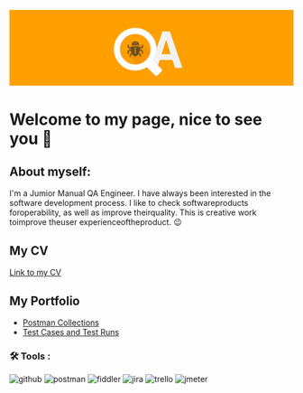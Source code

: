 ![HEADER](https://github.com/Shuric1992/Shuric1992/blob/main/qa-2-minxd.png)

# Welcome to my page, nice to see you 👋
## About myself:
I'm a Jumior Manual QA Engineer. I have always been interested in the software development process. I like to check
softwareproducts foroperability, as well as improve theirquality.
This is creative work toimprove theuser experienceoftheproduct. :wink:

## My CV
[Link to my CV](https://https://drive.google.com/file/d/1KMKn3UkN_5t5vIX_6gdQlQbYVSwmfFja/view?usp=sharing)

## My Portfolio
* [Postman Collections](https://github.com/Shuric1992/Postman-Collections.git)
* [Test Cases and Test Runs](https://github.com/Shuric1992/Test-Cases.git)

### :hammer_and_wrench: Tools :
![github](https://img.shields.io/badge/GitHub-000000?style=for-the-badge&logo=GitHub&logoColor=white)
![postman](https://img.shields.io/badge/Postman-000000?style=for-the-badge&logo=Postman&logoColor=orange)
![fiddler](https://img.shields.io/badge/Fiddler-090909?style=for-the-badge&logo=fiddler&logoColor=8cc4d7)
![jira](https://img.shields.io/badge/Jira-090909?style=for-the-badge&logo=Jira&logoColor=blue)
![trello](https://img.shields.io/badge/Trello-090909?style=for-the-badge&logo=Trello&logoColor=blue)
![jmeter](https://img.shields.io/badge/Jmeter-090909?style=for-the-badge&logo=Jmeter&logoColor=blue)

